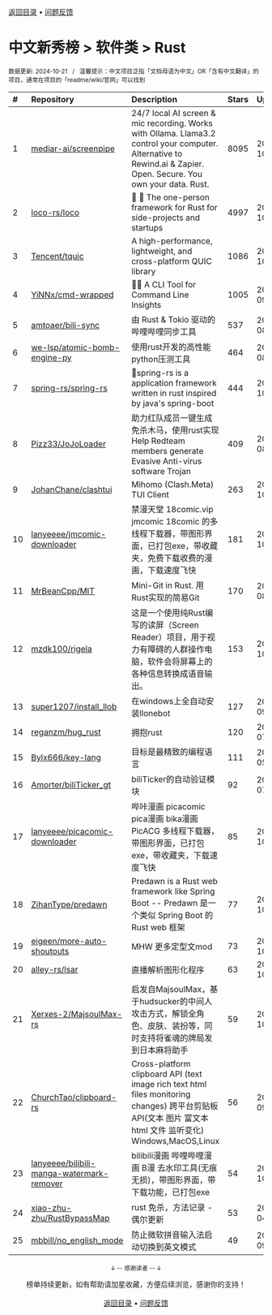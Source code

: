 <a href="https://gitee.com/GrowingGit/GitHub-Chinese-Top-Charts#github中文排行榜">返回目录</a> • <a href="/content/docs/feedback.md">问题反馈</a>

# 中文新秀榜 > 软件类 > Rust
<sub>数据更新: 2024-10-21&nbsp;&nbsp;&nbsp;/&nbsp;&nbsp;&nbsp;温馨提示：中文项目泛指「文档母语为中文」OR「含有中文翻译」的项目，通常在项目的「readme/wiki/官网」可以找到</sub>

|#|Repository|Description|Stars|Updated|Created|
|:-|:-|:-|:-|:-|:-|
|1|[mediar-ai/screenpipe](https://github.com/mediar-ai/screenpipe)|24/7 local AI screen & mic recording. Works with Ollama. Llama3.2 control your computer. Alternative to Rewind.ai & Zapier. Open. Secure. You own your data. Rust.|8095|2024-10-19|2024-06-19|
|2|[loco-rs/loco](https://github.com/loco-rs/loco)|🚂 🦀 The one-person framework for Rust for side-projects and startups|4997|2024-10-20|2023-11-07|
|3|[Tencent/tquic](https://github.com/Tencent/tquic)|A high-performance, lightweight, and cross-platform QUIC library|1086|2024-10-18|2023-10-26|
|4|[YiNNx/cmd-wrapped](https://github.com/YiNNx/cmd-wrapped)|👩‍💻 A CLI Tool for Command Line Insights|1005|2024-09-07|2023-12-29|
|5|[amtoaer/bili-sync](https://github.com/amtoaer/bili-sync)|由 Rust & Tokio 驱动的哔哩哔哩同步工具|537|2024-08-08|2023-11-20|
|6|[we-lsp/atomic-bomb-engine-py](https://github.com/we-lsp/atomic-bomb-engine-py)|使用rust开发的高性能python压测工具|464|2024-08-20|2024-03-07|
|7|[spring-rs/spring-rs](https://github.com/spring-rs/spring-rs)|🍃spring-rs is a application framework written in rust inspired by java's spring-boot|444|2024-10-20|2024-05-26|
|8|[Pizz33/JoJoLoader](https://github.com/Pizz33/JoJoLoader)|助力红队成员一键生成免杀木马，使用rust实现   Help Redteam members generate Evasive Anti-virus software Trojan|409|2024-08-07|2024-07-01|
|9|[JohanChane/clashtui](https://github.com/JohanChane/clashtui)|Mihomo (Clash.Meta) TUI Client|263|2024-10-06|2023-11-18|
|10|[lanyeeee/jmcomic-downloader](https://github.com/lanyeeee/jmcomic-downloader)|禁漫天堂 18comic.vip jmcomic 18comic 的多线程下载器，带图形界面，已打包exe，带收藏夹，免费下载收费的漫画，下载速度飞快|181|2024-10-20|2024-09-28|
|11|[MrBeanCpp/MIT](https://github.com/MrBeanCpp/MIT)|Mini-Git in Rust. 用Rust实现的简易Git|170|2024-08-03|2023-12-12|
|12|[mzdk100/rigela](https://github.com/mzdk100/rigela)|这是一个使用纯Rust编写的读屏（Screen Reader）项目，用于视力有障碍的人群操作电脑，软件会将屏幕上的各种信息转换成语音输出。|153|2024-10-08|2024-01-15|
|13|[super1207/install_llob](https://github.com/super1207/install_llob)|在windows上全自动安装llonebot|127|2024-09-21|2024-03-26|
|14|[reganzm/hug_rust](https://github.com/reganzm/hug_rust)|拥抱rust|120|2024-07-17|2024-03-06|
|15|[Bylx666/key-lang](https://github.com/Bylx666/key-lang)|目标是最精致的编程语言|111|2024-05-07|2023-12-26|
|16|[Amorter/biliTicker_gt](https://github.com/Amorter/biliTicker_gt)|biliTicker的自动验证模块|92|2024-07-09|2024-06-08|
|17|[lanyeeee/picacomic-downloader](https://github.com/lanyeeee/picacomic-downloader)|哔咔漫画 picacomic pica漫画 bika漫画 PicACG 多线程下载器，带图形界面，已打包exe，带收藏夹，下载速度飞快|85|2024-10-12|2024-09-17|
|18|[ZihanType/predawn](https://github.com/ZihanType/predawn)|Predawn is a Rust web framework like Spring Boot -- Predawn 是一个类似 Spring Boot 的 Rust web 框架|77|2024-10-17|2024-03-05|
|19|[eigeen/more-auto-shoutouts](https://github.com/eigeen/more-auto-shoutouts)|MHW 更多定型文mod|73|2024-10-12|2024-03-20|
|20|[alley-rs/lsar](https://github.com/alley-rs/lsar)|直播解析图形化程序|63|2024-10-05|2024-08-28|
|21|[Xerxes-2/MajsoulMax-rs](https://github.com/Xerxes-2/MajsoulMax-rs)|启发自MajsoulMax，基于hudsucker的中间人攻击方式，解锁全角色、皮肤、装扮等，同时支持将雀魂的牌局发到日本麻将助手|59|2024-10-20|2024-04-18|
|22|[ChurchTao/clipboard-rs](https://github.com/ChurchTao/clipboard-rs)|Cross-platform clipboard API (text   image   rich text   html   files   monitoring changes)   跨平台剪贴板 API(文本 图片 富文本 html 文件 监听变化) Windows,MacOS,Linux|56|2024-09-20|2024-01-25|
|23|[lanyeeee/bilibili-manga-watermark-remover](https://github.com/lanyeeee/bilibili-manga-watermark-remover)|bilibili漫画 哔哩哔哩漫画 B漫 去水印工具(无痕 无损)，带图形界面，带下载功能，已打包exe|54|2024-10-18|2024-06-28|
|24|[xiao-zhu-zhu/RustBypassMap](https://github.com/xiao-zhu-zhu/RustBypassMap)|rust 免杀，方法记录 - 偶尔更新|53|2024-04-25|2024-04-22|
|25|[mbbill/no_english_mode](https://github.com/mbbill/no_english_mode)|防止微软拼音输入法启动切换到英文模式|49|2024-09-25|2023-12-28|

<div align="center">
    <p><sub>↓ -- 感谢读者 -- ↓</sub></p>
    榜单持续更新，如有帮助请加星收藏，方便后续浏览，感谢你的支持！
</div>

<br/>

<div align="center"><a href="https://gitee.com/GrowingGit/GitHub-Chinese-Top-Charts#github中文排行榜">返回目录</a> • <a href="/content/docs/feedback.md">问题反馈</a></div>
